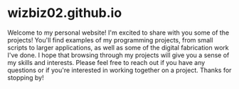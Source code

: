 # wizbiz02.github.io

Welcome to my personal website! I'm excited to share with you some of the projects! You'll find examples of my programming projects, from small scripts to larger applications, as well as some of the digital fabrication work I've done. I hope that browsing through my projects will give you a sense of my skills and interests. Please feel free to reach out if you have any questions or if you're interested in working together on a project. Thanks for stopping by!